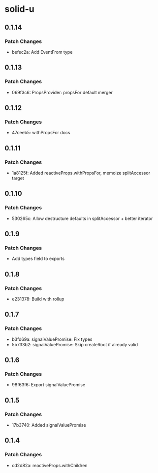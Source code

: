 # solid-u

## 0.1.14

### Patch Changes

- befec2a: Add EventFrom type

## 0.1.13

### Patch Changes

- 069f3c6: PropsProvider: propsFor default merger

## 0.1.12

### Patch Changes

- 47ceeb5: withPropsFor docs

## 0.1.11

### Patch Changes

- 1a8125f: Added reactiveProps.withPropsFor, memoize splitAccessor target

## 0.1.10

### Patch Changes

- 530265c: Allow destructure defaults in splitAccessor + better iterator

## 0.1.9

### Patch Changes

- Add types field to exports

## 0.1.8

### Patch Changes

- e231378: Build with rollup

## 0.1.7

### Patch Changes

- b3fd69a: signalValuePromise: Fix types
- 5b733b2: signalValuePromise: Skip createRoot if already valid

## 0.1.6

### Patch Changes

- 98f63f6: Export signalValuePromise

## 0.1.5

### Patch Changes

- 17b3740: Added signalValuePromise

## 0.1.4

### Patch Changes

- cd2d82a: reactiveProps.withChildren

